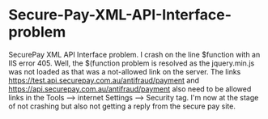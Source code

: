 # Secure-Pay-XML-API-Interface-problem
SecurePay XML API Interface problem. I crash on the line $function with an IIS error 405.
Well, the $(function problem is resolved as the jquery.min.js was not loaded as that was a not-allowed link on the server.
The links https://test.api.securepay.com.au/antifraud/payment and https://api.securepay.com.au/antifraud/payment also need to be allowed links in the Tools --> internet Settings --> Security tag.
I'm now at the stage of not crashing but also not getting a reply from the secure pay site.
